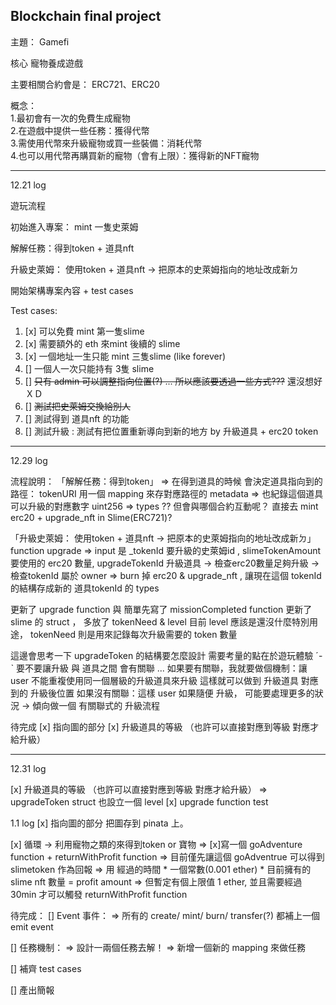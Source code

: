 ## Blockchain final project

主題： Gamefi  

核心 寵物養成遊戲  

主要相關合約會是： ERC721、ERC20

概念：  
1.最初會有一次的免費生成寵物   
2.在遊戲中提供一些任務：獲得代幣  
3.需使用代幣來升級寵物或買一些裝備：消耗代幣  
4.也可以用代幣再購買新的寵物（會有上限）：獲得新的NFT寵物  

---

12.21 log  

遊玩流程

初始進入專案： mint 一隻史萊姆  

解解任務：得到token + 道具nft

升級史萊姆： 使用token + 道具nft -> 把原本的史萊姆指向的地址改成新ㄉ

開始架構專案內容 + test cases 

Test cases:  

1. [x] 可以免費 mint 第一隻slime  
2. [x] 需要額外的 eth 來mint 後續的 slime 
3. [x] 一個地址一生只能 mint 三隻slime (like forever)
4. [] 一個人一次只能持有 3隻 slime 
5. [] ~~只有 admin 可以調整指向位置(?) ... 所以應該要透過一些方式???~~ 還沒想好ＸＤ
6. [] ~~測試把史萊姆交換給別人~~
7. [] 測試得到 道具nft 的功能
8. [] 測試升級 : 測試有把位置重新導向到新的地方 by 升級道具 + erc20 token

---

12.29 log

流程說明：
「解解任務：得到token」
=> 在得到道具的時候 會決定道具指向到的路徑： tokenURI
用一個 mapping 來存對應路徑的 metadata => 也紀錄這個道具可以升級的對應數字 uint256 => types 
?? 但會與哪個合約互動呢？ 直接去 mint erc20 + upgrade_nft in Slime(ERC721)?

「升級史萊姆： 使用token + 道具nft -> 把原本的史萊姆指向的地址改成新ㄉ」
function upgrade
=> input 是 _tokenId 要升級的史萊姆id , slimeTokenAmount 要使用的 erc20 數量, upgradeTokenId 升級道具
-> 檢查erc20數量足夠升級
-> 檢查tokenId 屬於 owner
=> burn 掉 erc20 & upgrade_nft , 讓現在這個 tokenId 的結構存成新的 道具tokenId 的 types

更新了 upgrade function 與 簡單先寫了 missionCompleted function 
更新了 slime 的 struct ， 多放了 tokenNeed & level 
目前 level 應該是還沒什麼特別用途， tokenNeed 則是用來記錄每次升級需要的 token 數量

這邊會思考一下 upgradeToken 的結構要怎麼設計
需要考量的點在於遊玩體驗 ˊ-ˋ 
要不要讓升級 與 道具之間 會有關聯 ... 
如果要有關聯，我就要做個機制：讓 user 不能重複使用同一個層級的升級道具來升級 
這樣就可以做到 升級道具 對應到的 升級後位置
如果沒有關聯：這樣 user 如果隨便 升級， 可能要處理更多的狀況
-> 傾向做一個 有關聯式的 升級流程

待完成
[x] 指向圖的部分
[x] 升級道具的等級 （也許可以直接對應到等級 對應才給升級）

---

12.31 log 

[x] 升級道具的等級 （也許可以直接對應到等級 對應才給升級）
=> upgradeToken struct 也設立一個 level
[x] upgrade function test

1.1 log
[x] 指向圖的部分
把圖存到 pinata 上。

[x] 循環 -> 利用寵物之類的來得到token or 寶物 
=> [x]寫一個 goAdventure function + returnWithProfit function 
=> 目前僅先讓這個 goAdventrue 可以得到 slimetoken 作為回報
=> 用 經過的時間 * 一個常數(0.001 ether) * 目前擁有的 slime nft 數量 = profit amount
=> 但暫定有個上限值 1 ether, 並且需要經過 30min 才可以觸發 returnWithProfit function 

待完成： 
[] Event 事件：
=> 所有的 create/ mint/ burn/ transfer(?) 都補上一個 emit event

[] 任務機制：
=> 設計一兩個任務去解！ 
=> 新增一個新的 mapping 來做任務

[] 補齊 test cases

[] 產出簡報
